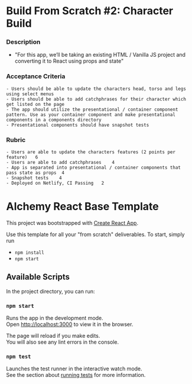 # Build From Scratch #2: Character Build

### Description
- "For this app, we’ll be taking an existing HTML / Vanilla JS project and converting it to React using props and state"

### Acceptance Criteria
    - Users should be able to update the characters head, torso and legs using select menus
    - Users should be able to add catchphrases for their character which get listed on the page
    - The app should utilize the presentational / container component pattern. Use as your container component and make presentational components in a components directory
    - Presentational components should have snapshot tests

### Rubric
    - Users are able to update the characters features (2 points per feature)	6
    - Users are able to add catchphrases	4
    - App is separated into presentational / container components that pass state as props	4
    - Snapshot tests	4
    - Deployed on Netlify, CI Passing	2


# Alchemy React Base Template

This project was bootstrapped with [Create React App](https://github.com/facebook/create-react-app).

Use this template for all your "from scratch" deliverables. To start, simply run

- `npm install`
- `npm start`

## Available Scripts

In the project directory, you can run:

### `npm start`

Runs the app in the development mode.\
Open [http://localhost:3000](http://localhost:3000) to view it in the browser.

The page will reload if you make edits.\
You will also see any lint errors in the console.

### `npm test`

Launches the test runner in the interactive watch mode.\
See the section about [running tests](https://facebook.github.io/create-react-app/docs/running-tests) for more information.
